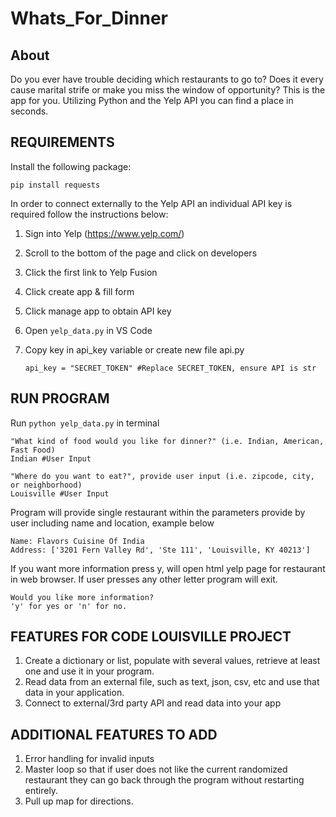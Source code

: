 ﻿# Whats_For_Dinner

## About

Do you ever have trouble deciding which restaurants to go to? Does it every cause marital strife or make you miss the window of opportunity? This is the app for you. Utilizing Python and the Yelp API you can find a place in seconds. 

## REQUIREMENTS

Install the following package:

    pip install requests

In order to connect externally to the Yelp API an individual API key is required follow the instructions below:

1. Sign into Yelp (https://www.yelp.com/)
    
2. Scroll to the bottom of the page and click on developers

3. Click the first link to Yelp Fusion 

4. Click create app & fill form 

5. Click manage app to obtain API key 

6. Open `yelp_data.py` in VS Code

7. Copy key in api_key variable or create new file api.py

    `api_key = "SECRET_TOKEN" #Replace SECRET_TOKEN, ensure API is str`

## RUN PROGRAM

Run `python yelp_data.py` in terminal 

    "What kind of food would you like for dinner?" (i.e. Indian, American, Fast Food)
    Indian #User Input
    
    "Where do you want to eat?", provide user input (i.e. zipcode, city, or neighborhood)
    Louisville #User Input
    
Program will provide single restaurant within the parameters provide by user including name and location, example below

    Name: Flavors Cuisine Of India
    Address: ['3201 Fern Valley Rd', 'Ste 111', 'Louisville, KY 40213']

If you want more information press y, will open html yelp page for restaurant in web browser. If user presses any other letter program will exit.

    Would you like more information?
    'y' for yes or 'n' for no.

## FEATURES FOR CODE LOUISVILLE PROJECT

1. Create a dictionary or list, populate with several values, retrieve at least one and use it in your program. 
2. Read data from an external file, such as text, json, csv, etc and use that data in your application.
3. Connect to external/3rd party API and read data into your app

## ADDITIONAL FEATURES TO ADD

1. Error handling for invalid inputs
2. Master loop so that if user does not like the current randomized restaurant they can go back through the program without restarting entirely.
3. Pull up map for directions. 

